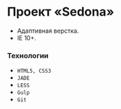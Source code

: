# Проект «Sedona»

* Адаптивная верстка.
* IE 10+.

### Технологии

* `HTML5, CSS3`
* `JADE`
* `LESS`
* `Gulp`
* `Git`

